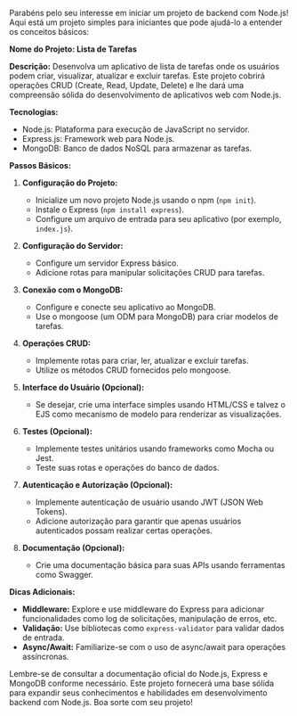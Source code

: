 Parabéns pelo seu interesse em iniciar um projeto de backend com Node.js! Aqui está um projeto simples para iniciantes que pode ajudá-lo a entender os conceitos básicos:

**Nome do Projeto: Lista de Tarefas**

**Descrição:**
Desenvolva um aplicativo de lista de tarefas onde os usuários podem criar, visualizar, atualizar e excluir tarefas. Este projeto cobrirá operações CRUD (Create, Read, Update, Delete) e lhe dará uma compreensão sólida do desenvolvimento de aplicativos web com Node.js.

**Tecnologias:**
- Node.js: Plataforma para execução de JavaScript no servidor.
- Express.js: Framework web para Node.js.
- MongoDB: Banco de dados NoSQL para armazenar as tarefas.

**Passos Básicos:**

1. **Configuração do Projeto:**
   - Inicialize um novo projeto Node.js usando o npm (`npm init`).
   - Instale o Express (`npm install express`).
   - Configure um arquivo de entrada para seu aplicativo (por exemplo, `index.js`).

2. **Configuração do Servidor:**
   - Configure um servidor Express básico.
   - Adicione rotas para manipular solicitações CRUD para tarefas.

3. **Conexão com o MongoDB:**
   - Configure e conecte seu aplicativo ao MongoDB.
   - Use o mongoose (um ODM para MongoDB) para criar modelos de tarefas.

4. **Operações CRUD:**
   - Implemente rotas para criar, ler, atualizar e excluir tarefas.
   - Utilize os métodos CRUD fornecidos pelo mongoose.

5. **Interface do Usuário (Opcional):**
   - Se desejar, crie uma interface simples usando HTML/CSS e talvez o EJS como mecanismo de modelo para renderizar as visualizações.

6. **Testes (Opcional):**
   - Implemente testes unitários usando frameworks como Mocha ou Jest.
   - Teste suas rotas e operações do banco de dados.

7. **Autenticação e Autorização (Opcional):**
   - Implemente autenticação de usuário usando JWT (JSON Web Tokens).
   - Adicione autorização para garantir que apenas usuários autenticados possam realizar certas operações.

8. **Documentação (Opcional):**
   - Crie uma documentação básica para suas APIs usando ferramentas como Swagger.

**Dicas Adicionais:**
- **Middleware:** Explore e use middleware do Express para adicionar funcionalidades como log de solicitações, manipulação de erros, etc.
- **Validação:** Use bibliotecas como `express-validator` para validar dados de entrada.
- **Async/Await:** Familiarize-se com o uso de async/await para operações assíncronas.

Lembre-se de consultar a documentação oficial do Node.js, Express e MongoDB conforme necessário. Este projeto fornecerá uma base sólida para expandir seus conhecimentos e habilidades em desenvolvimento backend com Node.js. Boa sorte com seu projeto!